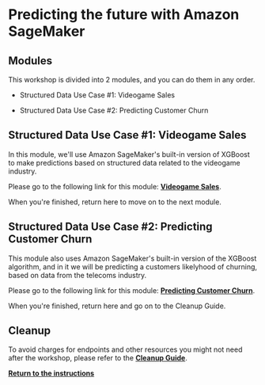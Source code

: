 # Predicting the future with Amazon SageMaker

## Modules

This workshop is divided into 2 modules, and you can do them in any order.

- Structured Data Use Case #1:  Videogame Sales 

- Structured Data Use Case #2:  Predicting Customer Churn

## Structured Data Use Case #1:  Videogame Sales

In this module, we'll use Amazon SageMaker's built-in version of XGBoost to make predictions based on structured data related to the videogame industry. 

Please go to the following link for this module:  [**Videogame Sales**](../modules/Video_Game_Sales.md). 

When you're finished, return here to move on to the next module.  

## Structured Data Use Case #2:  Predicting Customer Churn

This module also uses Amazon SageMaker's built-in version of the XGBoost algorithm, and in it we will be predicting a customers likelyhood of churning, based on data from the telecoms industry.

Please go to the following link for this module:  [**Predicting Customer Churn**](../modules/Predicting_Customer_Churn.md). 

When you're finished, return here and go on to the Cleanup Guide.  

## Cleanup

To avoid charges for endpoints and other resources you might not need after the workshop, please refer to the [**Cleanup Guide**](../CleanupGuide/README.md).

[**Return to the instructions**](../README.md)